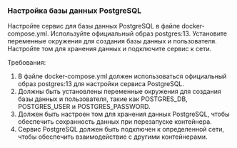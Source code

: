 
### Настройка базы данных PostgreSQL

Настройте сервис для базы данных PostgreSQL в файле docker-compose.yml. Используйте официальный образ postgres:13. Установите переменные окружения для создания базы данных и пользователя. Настройте том для хранения данных и подключите сервис к сети.

Требования:
1. В файле docker-compose.yml должен использоваться официальный образ postgres:13 для настройки сервиса PostgreSQL. 
2. Должны быть установлены переменные окружения для создания базы данных и пользователя, такие как POSTGRES_DB, POSTGRES_USER и POSTGRES_PASSWORD. 
3. Должен быть настроен том для хранения данных PostgreSQL, чтобы обеспечить сохранность данных при перезапуске контейнера. 
4. Сервис PostgreSQL должен быть подключен к определенной сети, чтобы обеспечить взаимодействие с другими контейнерами.